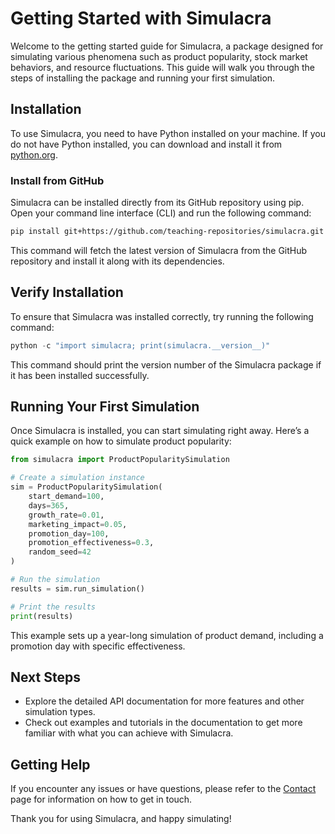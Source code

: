 # Getting Started with Simulacra

Welcome to the getting started guide for Simulacra, a package designed for simulating various phenomena such as product popularity, stock market behaviors, and resource fluctuations. This guide will walk you through the steps of installing the package and running your first simulation.

## Installation

To use Simulacra, you need to have Python installed on your machine. If you do not have Python installed, you can download and install it from [python.org](https://www.python.org/downloads/).

### Install from GitHub

Simulacra can be installed directly from its GitHub repository using pip. Open your command line interface (CLI) and run the following command:

```bash
pip install git+https://github.com/teaching-repositories/simulacra.git -q
```

This command will fetch the latest version of Simulacra from the GitHub repository and install it along with its dependencies.

## Verify Installation

To ensure that Simulacra was installed correctly, try running the following command:

```python
python -c "import simulacra; print(simulacra.__version__)"
```

This command should print the version number of the Simulacra package if it has been installed successfully.

## Running Your First Simulation

Once Simulacra is installed, you can start simulating right away. Here’s a quick example on how to simulate product popularity:

```python
from simulacra import ProductPopularitySimulation

# Create a simulation instance
sim = ProductPopularitySimulation(
    start_demand=100,
    days=365,
    growth_rate=0.01,
    marketing_impact=0.05,
    promotion_day=100,
    promotion_effectiveness=0.3,
    random_seed=42
)

# Run the simulation
results = sim.run_simulation()

# Print the results
print(results)
```

This example sets up a year-long simulation of product demand, including a promotion day with specific effectiveness.

## Next Steps

- Explore the detailed API documentation for more features and other simulation types.
- Check out examples and tutorials in the documentation to get more familiar with what you can achieve with Simulacra.

## Getting Help

If you encounter any issues or have questions, please refer to the [Contact](contact.md) page for information on how to get in touch.

Thank you for using Simulacra, and happy simulating!

